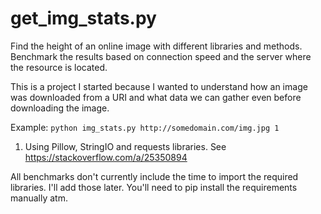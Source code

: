 # get_img_stats.py

Find the height of an online image with different libraries and methods.
Benchmark the results based on connection speed and the server where the
resource is located.

This is a project I started because I wanted to understand how an image was downloaded from a URI and what data we can gather even before downloading the image.

Example: `python img_stats.py http://somedomain.com/img.jpg 1`

1. Using Pillow, StringIO and requests libraries.
See https://stackoverflow.com/a/25350894

All benchmarks don't currently include the time to import the required
libraries. I'll add those later. You'll need to pip install the requirements
manually atm.
